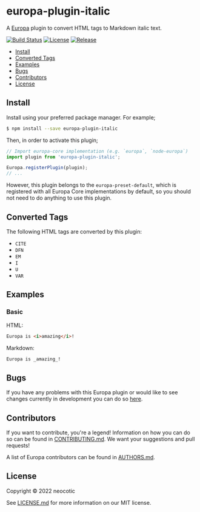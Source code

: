 # europa-plugin-italic

A [Europa](https://github.com/neocotic/europa) plugin to convert HTML tags to Markdown italic text.

[![Build Status](https://img.shields.io/github/workflow/status/neocotic/europa/CI/main?style=flat-square)](https://github.com/neocotic/europa/actions/workflows/ci.yml)
[![License](https://img.shields.io/npm/l/europa-plugin-italic.svg?style=flat-square)](https://github.com/neocotic/europa/raw/main/packages/europa-plugin-italic/LICENSE.md)
[![Release](https://img.shields.io/npm/v/europa-plugin-italic.svg?style=flat-square)](https://npmjs.com/package/europa-plugin-italic)

* [Install](#install)
* [Converted Tags](#converted-tags)
* [Examples](#examples)
* [Bugs](#bugs)
* [Contributors](#contributors)
* [License](#license)

## Install

Install using your preferred package manager. For example;

``` bash
$ npm install --save europa-plugin-italic
```

Then, in order to activate this plugin;

``` javascript
// Import europa-core implementation (e.g. `europa`, `node-europa`)
import plugin from 'europa-plugin-italic';

Europa.registerPlugin(plugin);
// ...
```

However, this plugin belongs to the `europa-preset-default`, which is registered with all Europa Core implementations by default,
so you should not need to do anything to use this plugin.

## Converted Tags

The following HTML tags are converted by this plugin:

* `CITE`
* `DFN`
* `EM`
* `I`
* `U`
* `VAR`

## Examples

### Basic

HTML:

``` html
Europa is <i>amazing</i>!
```

Markdown:

``` markdown
Europa is _amazing_!
```

## Bugs

If you have any problems with this Europa plugin or would like to see changes currently in development you can do so
[here](https://github.com/neocotic/europa/issues).

## Contributors

If you want to contribute, you're a legend! Information on how you can do so can be found in
[CONTRIBUTING.md](https://github.com/neocotic/europa/blob/main/CONTRIBUTING.md). We want your suggestions and pull
requests!

A list of Europa contributors can be found in [AUTHORS.md](https://github.com/neocotic/europa/blob/main/AUTHORS.md).

## License

Copyright © 2022 neocotic

See [LICENSE.md](https://github.com/neocotic/europa/raw/main/packages/europa-plugin-italic/LICENSE.md) for more information on
our MIT license.
